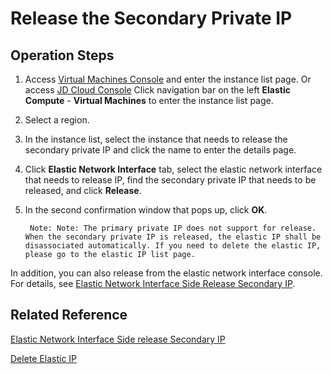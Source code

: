 # Release the Secondary Private IP

## Operation Steps

1. Access [Virtual Machines Console](https://cns-console.jdcloud.com/host/compute/list) and enter the instance list page. Or access [JD Cloud Console](https://console.jdcloud.com) Click navigation bar on the left **Elastic Compute** - **Virtual Machines** to enter the instance list page.
2. Select a region.
3. In the instance list, select the instance that needs to release the secondary private IP and click the name to enter the details page.
4. Click **Elastic Network Interface** tab, select the elastic network interface that needs to release IP, find the secondary private IP that needs to be released, and click **Release**.
5. In the second confirmation window that pops up, click **OK**.

		Note: Note: The primary private IP does not support for release. When the secondary private IP is released, the elastic IP shall be disassociated automatically. If you need to delete the elastic IP, please go to the elastic IP list page.

In addition, you can also release from the elastic network interface console. For details, see [Elastic Network Interface Side Release Secondary IP](../../../../Networking/Elastic-Network-Interface/Operation-Guide/Private-IP-Management/Unassign-Secondary-IP.md).


## Related Reference

[Elastic Network Interface Side release Secondary IP](../../../../Networking/Elastic-Network-Interface/Operation-Guide/Private-IP-Management/Unassign-Secondary-IP.md)

[Delete Elastic IP](../../../../Networking/Elastic-IP/Operation-Guide/Elastic-IP-Management/Delete-Elastic-IP.md)